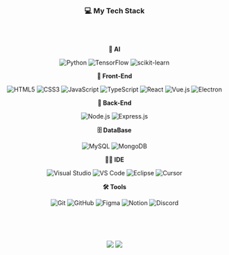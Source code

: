 


<div align="center">
  <h3><strong>💻 My Tech Stack</strong></h3>
  <br/><br/>

  <!-- AI -->
  <p><strong>🧠 AI</strong></p>
  <img src="https://img.shields.io/badge/Python-3776AB?style=flat-square&logo=python&logoColor=white" alt="Python"/>
  <img src="https://img.shields.io/badge/TensorFlow-FF6F00?style=flat-square&logo=tensorflow&logoColor=white" alt="TensorFlow"/>
  <img src="https://img.shields.io/badge/scikit--learn-F7931E?style=flat-square&logo=scikitlearn&logoColor=white" alt="scikit-learn"/>

  <br/>

  <!-- Frontend -->
  <p><strong>🎨 Front-End</strong></p>
  <img src="https://img.shields.io/badge/HTML5-E34F26?style=flat-square&logo=html5&logoColor=white" alt="HTML5"/>
  <img src="https://img.shields.io/badge/CSS3-1572B6?style=flat-square&logo=css3&logoColor=white" alt="CSS3"/>
  <img src="https://img.shields.io/badge/JavaScript-F7DF1E?style=flat-square&logo=javascript&logoColor=black" alt="JavaScript"/>
  <img src="https://img.shields.io/badge/TypeScript-3178C6?style=flat-square&logo=typescript&logoColor=white" alt="TypeScript"/>
  <img src="https://img.shields.io/badge/React-61DAFB?style=flat-square&logo=react&logoColor=black" alt="React"/>
  <img src="https://img.shields.io/badge/Vue.js-4FC08D?style=flat-square&logo=vue.js&logoColor=white" alt="Vue.js"/>
  <img src="https://img.shields.io/badge/Electron-47848F?style=flat-square&logo=electron&logoColor=white" alt="Electron"/>


  <br/>

  <!-- Backend -->
  <p><strong>🔧 Back-End</strong></p>
  <img src="https://img.shields.io/badge/Node.js-339933?style=flat-square&logo=nodedotjs&logoColor=white" alt="Node.js"/>
  <img src="https://img.shields.io/badge/Express.js-000000?style=flat-square&logo=express&logoColor=white" alt="Express.js"/>

  <br/>

  <!-- Database -->
  <p><strong>🗄️ DataBase</strong></p>
  <img src="https://img.shields.io/badge/MySQL-4479A1?style=flat-square&logo=mysql&logoColor=white" alt="MySQL"/>
  <img src="https://img.shields.io/badge/MongoDB-47A248?style=flat-square&logo=mongodb&logoColor=white" alt="MongoDB"/>

  <br/>

  <!-- IDE -->
  <p><strong>🧑‍💻 IDE</strong></p>
  <img src="https://img.shields.io/badge/Visual Studio-5C2D91?style=flat-square&logo=visualstudio&logoColor=white" alt="Visual Studio"/>
  <img src="https://img.shields.io/badge/VS Code-007ACC?style=flat-square&logo=visualstudiocode&logoColor=white" alt="VS Code"/>
  <img src="https://img.shields.io/badge/Eclipse IDE-2C2255?style=flat-square&logo=eclipseide&logoColor=white" alt="Eclipse"/>
  <img src="https://img.shields.io/badge/Cursor-000000?style=flat-square&logo=cursor&logoColor=white" alt="Cursor"/>

  <br/>

  <!-- Tools -->
  <p><strong>🛠️ Tools</strong></p>
  <img src="https://img.shields.io/badge/Git-F05032?style=flat-square&logo=git&logoColor=white" alt="Git"/>
  <img src="https://img.shields.io/badge/GitHub-181717?style=flat-square&logo=github&logoColor=white" alt="GitHub"/>
  <img src="https://img.shields.io/badge/Figma-F24E1E?style=flat-square&logo=figma&logoColor=white" alt="Figma"/>
  <img src="https://img.shields.io/badge/Notion-000000?style=flat-square&logo=notion&logoColor=white" alt="Notion"/>
  <img src="https://img.shields.io/badge/Discord-5865F2?style=flat-square&logo=discord&logoColor=white" alt="Discord"/>

  <br/>

   <br/><br/><br/>
</div>

<div align="center">
  <img src="https://github-readme-stats.vercel.app/api?username=LH99Tw&hide=prs" />
  <img src="https://github-readme-stats.vercel.app/api/top-langs/?username=LH99Tw&layout=compact" />
</div>
</br>










<!--
**LH99Tw/LH99Tw** is a ✨ _special_ ✨ repository because its `README.md` (this file) appears on your GitHub profile.

Here are some ideas to get you started:

- 🔭 I’m currently working on ...
- 🌱 I’m currently learning ...
- 👯 I’m looking to collaborate on ...
- 🤔 I’m looking for help with ...
- 💬 Ask me about ...
- 📫 How to reach me: ...
- 😄 Pronouns: ...
- ⚡ Fun fact: ...
-->
